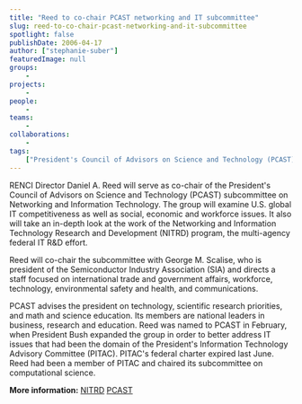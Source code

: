 ```yaml
---
title: "Reed to co-chair PCAST networking and IT subcommittee"
slug: reed-to-co-chair-pcast-networking-and-it-subcommittee
spotlight: false
publishDate: 2006-04-17
author: ["stephanie-suber"]
featuredImage: null
groups:
    - 
projects:
    - 
people:
    - 
teams: 
    - 
collaborations:
    - 
tags:
    ["President's Council of Advisors on Science and Technology (PCAST)"]
---
```

RENCI Director Daniel A. Reed will serve as co-chair of the President's Council of Advisors on Science and Technology (PCAST) subcommittee on Networking and Information Technology. The group will examine U.S. global IT competitiveness as well as social, economic and workforce issues. It also will take an in-depth look at the work of the Networking and Information Technology Research and Development (NITRD) program, the multi-agency federal IT R&amp;D effort. 

Reed will co-chair the subcommittee with George M. Scalise, who is president of the Semiconductor Industry Association (SIA) and directs a staff focused on international trade and government affairs, workforce, technology, environmental safety and health, and communications.

PCAST advises the president on technology, scientific research priorities, and math and science education. Its members are national leaders in business, research and education. Reed was named to PCAST in February, when President Bush expanded the group in order to better address IT issues that had been the domain of the President's Information Technology Advisory Committee (PITAC). PITAC's federal charter expired last June. Reed had been a member of PITAC and chaired its subcommittee on computational science.

<strong>More information:</strong>
<a href="http://www.nitrd.gov/" target="_blank" rel="noopener">NITRD</a>
<a href="http://www.ostp.gov/PCAST/pcast.html" target="_blank" rel="noopener">PCAST</a>

